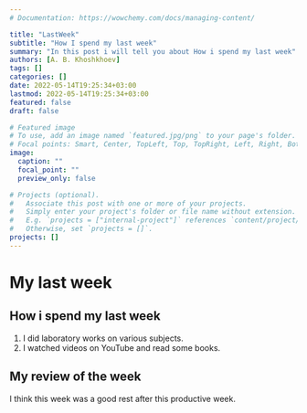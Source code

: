 ```yaml
---
# Documentation: https://wowchemy.com/docs/managing-content/

title: "LastWeek"
subtitle: "How I spend my last week"
summary: "In this post i will tell you about How i spend my last week"
authors: [A. B. Khoshkhoev]
tags: []
categories: []
date: 2022-05-14T19:25:34+03:00
lastmod: 2022-05-14T19:25:34+03:00
featured: false
draft: false

# Featured image
# To use, add an image named `featured.jpg/png` to your page's folder.
# Focal points: Smart, Center, TopLeft, Top, TopRight, Left, Right, BottomLeft, Bottom, BottomRight.
image:
  caption: ""
  focal_point: ""
  preview_only: false

# Projects (optional).
#   Associate this post with one or more of your projects.
#   Simply enter your project's folder or file name without extension.
#   E.g. `projects = ["internal-project"]` references `content/project/deep-learning/index.md`.
#   Otherwise, set `projects = []`.
projects: []
---
```

 # My last week

 ## How i spend my last week 

1. I did laboratory works on various subjects.
2. I watched videos on YouTube and read some books.
 ## My review of the week

I think this week was a good rest after this productive week. 